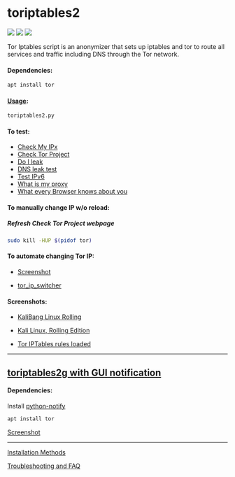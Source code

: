 # toriptables2 
![](https://img.shields.io/badge/toriptables2-python_2.7-blue.svg?style=flat-square) ![](https://img.shields.io/badge/dependencies-tor-orange.svg?style=flat-square) ![](https://img.shields.io/badge/GPL-v2-blue.svg?style=flat-square)

Tor Iptables script is an anonymizer that sets up iptables and tor to route all services and traffic including DNS through the Tor network.

#### Dependencies:
```bash
apt install tor
```

#### [Usage](https://drive.google.com/open?id=0B79r4wTVj-CZVy10Ujg5Vjl5WFk):
```python
toriptables2.py
```
#### To test:
* [Check My IPx](https://ipx.ac/)
* [Check Tor Project](https://check.torproject.org)
* [Do I leak](http://www.doileak.com/)
* [DNS leak test](http://dnsleaktest.com)
* [Test IPv6](http://ipv6-test.com/)
* [What is my proxy](http://whatismyproxy.com)
* [What every Browser knows about you](http://webkay.robinlinus.com/)


#### To manually change IP w/o reload:
##### Refresh Check Tor Project webpage
```bash
sudo kill -HUP $(pidof tor)
```
#### To automate changing Tor IP:
* [Screenshot](https://drive.google.com/open?id=0B79r4wTVj-CZOGJadlBtWWxPWFk)

* [tor_ip_switcher](https://github.com/ruped24/tor_ip_switcher#tor_ip_switcher)

#### Screenshots:
* [KaliBang Linux Rolling](https://drive.google.com/open?id=1fHtOvukq0j3dcSKk6Yw_d2L3JuXnjNav)

* [Kali Linux, Rolling Edition](https://drive.google.com/open?id=0B79r4wTVj-CZMzlnRWZTcVcyUnc)

* [Tor IPTables rules loaded](https://drive.google.com/open?id=0B79r4wTVj-CZT0NMV2VZRTM1REE)

---
## [toriptables2g with GUI notification](https://bitbucket.org/ruped24/toriptables2g/src)
#### Dependencies:

Install [python-notify](http://ftp.br.debian.org/debian/pool/main/n/notify-python/python-notify_0.1.1-4_amd64.deb)

```bash
apt install tor
```



[Screenshot](https://drive.google.com/open?id=0B79r4wTVj-CZSEdkaTBNOVc5aUU)

---
[Installation Methods](https://github.com/ruped24/toriptables2/wiki/Optional-Installation-methods-for-toriptables2.py)

[Troubleshooting and FAQ](https://github.com/ruped24/toriptables2/wiki/Troubleshooting)
